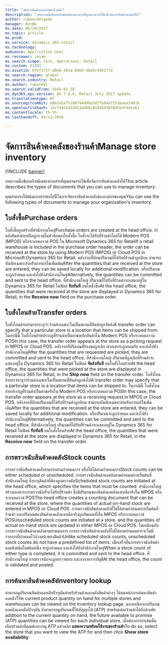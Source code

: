 ```yaml
---
title: "จัดการสินค้าคงคลังของร้านค้า"
description: "บทความนี้อธิบายถึงชนิดของเอกสารที่คุณสามารถใช้เพื่อจัดการสินค้าคงคลังได้"
author: rubencdelgado
manager: AnnBe
ms.date: 06/20/2017
ms.topic: article
ms.prod: 
ms.service: dynamics-365-retail
ms.technology: 
audience: Application User
ms.reviewer: josaw
ms.search.scope: Core, Operations, Retail
ms.custom: 21391
ms.assetid: bfef3717-d0e0-491d-8466-d8a9c995177d
ms.search.region: global
ms.search.industry: Retail
ms.author: rubendel
ms.search.validFrom: 2016-02-28
ms.dyn365.ops.version: AX 7.0.0, Retail July 2017 update
ms.translationtype: HT
ms.sourcegitcommit: a8b5a5af5108744406a3d2fb84d7151baea2481b
ms.openlocfilehash: 14cf34d1433d13ad60c8192b438f0d5edfddce61
ms.contentlocale: th-th
ms.lasthandoff: 04/13/2018

---
```


# <a name="manage-store-inventory"></a><span data-ttu-id="595a7-103">จัดการสินค้าคงคลังของร้านค้า</span><span class="sxs-lookup"><span data-stu-id="595a7-103">Manage store inventory</span></span>

[!INCLUDE [banner](includes/banner.md)]

<span data-ttu-id="595a7-104">บทความนี้อธิบายถึงชนิดของเอกสารที่คุณสามารถใช้เพื่อจัดการสินค้าคงคลังได้</span><span class="sxs-lookup"><span data-stu-id="595a7-104">This article describes the types of documents that you can use to manage inventory.</span></span>

<span data-ttu-id="595a7-105">คุณสามารถใช้ชนิดเอกสารต่อไปนี้ในการจัดการสินค้าคงคลังขององค์กรของคุณ</span><span class="sxs-lookup"><span data-stu-id="595a7-105">You can use the following types of documents to manage your organization's inventory.</span></span>

## <a name="purchase-orders"></a><span data-ttu-id="595a7-106">ใบสั่งซื้อ</span><span class="sxs-lookup"><span data-stu-id="595a7-106">Purchase orders</span></span>
<span data-ttu-id="595a7-107">ใบสั่งซื้อถูกสร้างที่สำนักงานใหญ่</span><span class="sxs-lookup"><span data-stu-id="595a7-107">Purchase orders are created at the head office.</span></span> <span data-ttu-id="595a7-108">ถ้าคลังสินค้าขายปลีกถูกรวมในหัวข้อของใบสั่งซื้อ ใบสั่งจะได้รับที่ร้านค้าโดยใช้ Modern POS (MPOS) หรือระบบคลาวด์ POS ใน Microsoft Dynamics 365 for Retail</span><span class="sxs-lookup"><span data-stu-id="595a7-108">If a retail warehouse is included in the purchase order header, the order can be received at the store by using Modern POS (MPOS) or Cloud POS in Microsoft Dynamics 365 for Retail.</span></span> <span data-ttu-id="595a7-109">หลังจากที่ป้อนปริมาณที่ได้รับที่ร้านค้าถูกป้อน สามารถบันทึกเฉพาะสำหรับการแก้ไขเพิ่มเติม</span><span class="sxs-lookup"><span data-stu-id="595a7-109">After the quantities that are received at the store are entered, they can be saved locally for additional modification.</span></span> <span data-ttu-id="595a7-110">หรือปริมาณจะถูกกำหนด และส่งไปยังสำนักงานใหญ่</span><span class="sxs-lookup"><span data-stu-id="595a7-110">Alternatively, the quantities can be committed and sent to the head office.</span></span> <span data-ttu-id="595a7-111">ที่สำนักงานใหญ่ ปริมาณที่ได้รับที่ร้านค้าจะแสดงอยู่ใน Dynamics 365 for Retail ในฟิลด์ **รับทันที** บนใบสั่งซื้อ</span><span class="sxs-lookup"><span data-stu-id="595a7-111">At the head office, the quantities that were received at the store are displayed in Dynamics 365 for Retail, in the **Receive now** field on the purchase order.</span></span>

## <a name="transfer-orders"></a><span data-ttu-id="595a7-112">ใบสั่งโอนย้าย</span><span class="sxs-lookup"><span data-stu-id="595a7-112">Transfer orders</span></span>
<span data-ttu-id="595a7-113">ใบสั่งโอนย้ายสามารถระบุว่า ร้านค้าเฉพาะใดเป็นสถานที่สินค้าถูกจัดส่ง</span><span class="sxs-lookup"><span data-stu-id="595a7-113">A transfer order can specify that a particular store is a location that items can be shipped from.</span></span> <span data-ttu-id="595a7-114">ในกรณีนี้ ใบสั่งโอนย้ายปรากฏที่ร้านค้าเป็นคำขอเบิกสินค้าใน Modern POS หรือระบบคลาวด์ POS</span><span class="sxs-lookup"><span data-stu-id="595a7-114">In this case, the transfer order appears at the store as a picking request in MPOS or Cloud POS.</span></span> <span data-ttu-id="595a7-115">หลังจากที่ปริมาณที่ร้องขอถูกเบิก พวกเขาจะถูกยอมรับ และส่งไปยังสำนักงานใหญ่</span><span class="sxs-lookup"><span data-stu-id="595a7-115">After the quantities that are requested are picked, they are committed and sent to the head office.</span></span> <span data-ttu-id="595a7-116">ที่สำนักงานใหญ่ ปริมาณที่ถูกเบิกที่ร้านค้าจะแสดงอยู่ใน Dynamics 365 for Retail ในฟิลด์ **จัดส่งทันที** บนใบสั่งโอนย้าย</span><span class="sxs-lookup"><span data-stu-id="595a7-116">At the head office, the quantities that were picked at the store are displayed in Dynamics 365 for Retail, in the **Ship now** field on the transfer order.</span></span> <span data-ttu-id="595a7-117">ใบสั่งโอนย้ายอาจระบุว่าร้านค้าเฉพาะใดเป็นสถานที่สินค้าถูกส่งไป</span><span class="sxs-lookup"><span data-stu-id="595a7-117">A transfer order may specify that a particular store is a location that items can be shipped to.</span></span> <span data-ttu-id="595a7-118">ในกรณีนี้ ใบสั่งโอนย้ายปรากฏที่ร้านค้าเป็นคำขอรับใน Modern POS หรือระบบคลาวด์ POS</span><span class="sxs-lookup"><span data-stu-id="595a7-118">In this case, the transfer order appears at the store as a receiving request in MPOS or Cloud POS.</span></span> <span data-ttu-id="595a7-119">หลังจากที่ป้อนปริมาณที่ได้รับที่ร้านค้าถูกป้อน สามารถบันทึกเฉพาะสำหรับการแก้ไขเพิ่มเติม</span><span class="sxs-lookup"><span data-stu-id="595a7-119">After the quantities that are received at the store are entered, they can be saved locally for additional modification.</span></span> <span data-ttu-id="595a7-120">หรือปริมาณจะถูกกำหนด และส่งไปยังสำนักงานใหญ่</span><span class="sxs-lookup"><span data-stu-id="595a7-120">Alternatively, the quantities can be committed and sent to the head office.</span></span> <span data-ttu-id="595a7-121">ที่สำนักงานใหญ่ ปริมาณที่ได้รับที่ร้านค้าจะแสดงอยู่ใน Dynamics 365 for Retail ในฟิลด์ **รับทันที** บนใบสั่งโอนย้าย</span><span class="sxs-lookup"><span data-stu-id="595a7-121">At the head office, the quantities that were received at the store are displayed in Dynamics 365 for Retail, in the **Receive now** field on the transfer order.</span></span>

## <a name="stock-counts"></a><span data-ttu-id="595a7-122">การตรวจนับสินค้าคงคลัง</span><span class="sxs-lookup"><span data-stu-id="595a7-122">Stock counts</span></span>
<span data-ttu-id="595a7-123">การตรวจนับสินค้าคงคลังสามารถตามกำหนดการ หรือไม่ได้ตามกำหนดการ</span><span class="sxs-lookup"><span data-stu-id="595a7-123">Stock counts can be either scheduled or unscheduled.</span></span> <span data-ttu-id="595a7-124">การตรวจนับสินค้าคงคลังตามกำหนดการเริ่มต้นที่สำนักงานใหญ่ ซึ่งระบุสินค้าที่ต้องถูกตรวจนับ</span><span class="sxs-lookup"><span data-stu-id="595a7-124">Scheduled stock counts are initiated at the head office, which specifies the items that must be counted.</span></span> <span data-ttu-id="595a7-125">สำนักงานใหญ่สร้างเอกสารการตรวจนับที่จะได้รับที่ร้านค้า ซึ่งมีปริมาณของสินค้าคงคลังคงเหลือจริงใน MPOS หรือระบบคลาวด์ POS</span><span class="sxs-lookup"><span data-stu-id="595a7-125">The head office creates a counting document that can be received at the store, where the quantities of actual on-hand stock are entered in MPOS or Cloud POS.</span></span> <span data-ttu-id="595a7-126">การตรวจนับสินค้าคงคลังที่ไม่ได้ตามกำหนดการเริ่มต้นที่ร้านค้า และปริมาณของสินค้าคงคลังคงเหลือจริงถูกอัพเดตทั้งใน MPOS หรือระบบคลาวด์ POS</span><span class="sxs-lookup"><span data-stu-id="595a7-126">Unscheduled stock counts are initiated at a store, and the quantities of actual on-hand stock are updated in either MPOS or Cloud POS.</span></span> <span data-ttu-id="595a7-127">ไม่เหมือนกับการตรวจนับสินค้าคงคลังตามกำหนดการ การตรวจนับสินค้าคงคลังที่ไม่ได้ตามกำหนดการจะไม่มีรายการที่กำหนดไว้ล่วงหน้าของสินค้า</span><span class="sxs-lookup"><span data-stu-id="595a7-127">Unlike scheduled stock counts, unscheduled stock counts do not have a predefined list of items.</span></span> <span data-ttu-id="595a7-128">เมื่อเสร็จสิ้นการตรวจนับสินค้าคงคลังชนิดใดชนิดหนึ่ง จะถูกกำหนด และส่งไปยังสำนักงานใหญ่</span><span class="sxs-lookup"><span data-stu-id="595a7-128">When a stock count of either type is completed, it is committed and sent to the head office.</span></span> <span data-ttu-id="595a7-129">ที่สำนักงานใหญ่ การตรวจนับจะถูกตรวจสอบ และลงรายการบัญชี</span><span class="sxs-lookup"><span data-stu-id="595a7-129">At the head office, the count is validated and posted.</span></span>

## <a name="inventory-lookup"></a><span data-ttu-id="595a7-130">การค้นหาสินค้าคงคลัง</span><span class="sxs-lookup"><span data-stu-id="595a7-130">Inventory lookup</span></span>
<span data-ttu-id="595a7-131">สามารถดูปริมาณสินค้าคงเหลือปัจจุบันสำหรับร้านค้าและคลังสินค้าต่างๆ ได้บนหน้าการค้นหาสินค้าคงคลัง</span><span class="sxs-lookup"><span data-stu-id="595a7-131">The current product quantity on hand for multiple stores and warehouses can be viewed on the Inventory lookup page.</span></span> <span data-ttu-id="595a7-132">นอกเหนือจากปริมาณคงคลังคงเหลือปัจจุบัน ยังสามารถดูปริมาณที่ให้สัญญาได้ (ATP) สำหรับแต่ละร้านค้าได้อีกด้วย</span><span class="sxs-lookup"><span data-stu-id="595a7-132">In addition to the current quantity on hand, the future available to promise (ATP) quantities can be viewed for each individual store.</span></span> <span data-ttu-id="595a7-133">เมื่อต้องการทำเช่นนั้น เลือกร้านค้าที่คุณต้องการดู ATP แล้วคลิก **แสดงความพร้อมใช้งานของร้านค้า**</span><span class="sxs-lookup"><span data-stu-id="595a7-133">To do so, select the store that you want to view the ATP for and then click **Show store availability**.</span></span>





